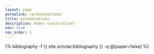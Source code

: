 ```yaml
---
layout: page
permalink: /presentations/
title: presentations
description: Under construction!
nav: true
nav_order: 1
---
```

<!-- _pages/presentations.md -->
<div class="presentations">

{% bibliography -f {{ site.scholar.bibliography }} -q @[paper=false] %}

</div>
